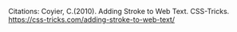 Citations:
	Coyier, C.(2010). Adding Stroke to Web Text. CSS-Tricks. https://css-tricks.com/adding-stroke-to-web-text/
	